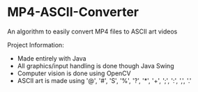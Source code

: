 # MP4-ASCII-Converter

An algorithm to easily convert MP4 files to ASCII art videos

Project Information:
- Made entirely with Java
- All graphics/input handling is done though Java Swing
- Computer vision is done using OpenCV
- ASCII art is made using '@', '#', 'S', '%', '?', '*', '+', ';', ':', ',', '.'
